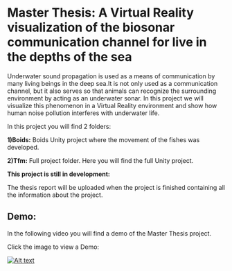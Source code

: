 # Master Thesis: A Virtual Reality visualization of the biosonar communication channel for live in the depths of the sea

Underwater sound propagation is used as a means of communication by many living beings in the deep sea.It is not only used as a communication channel, but it also serves so that animals can recognize the surrounding environment by acting as an underwater sonar. In this project we will visualize this phenomenon in a Virtual Reality environment and show how human noise pollution interferes with underwater life.

In this project you will find 2 folders:

**1)Boids:** Boids Unity project where the movement of the fishes was developed. 

**2)Tfm:** Full project folder. Here you will find the full Unity project.

**This project is still in development:**

The thesis report will be uploaded when the project is finished containing all the information about the project.


## Demo:

In the following video you will find a demo of the Master Thesis project.

Click the image to view a Demo:

[![Alt text](https://i9.ytimg.com/vi/AnN_gtZECcY/mq1.jpg?sqp=CP_2ivYF&rs=AOn4CLCtaoXQgHwFJECI2Cd1QykhIjVUAQ)](https://www.youtube.com/watch?v=AnN_gtZECcY)
